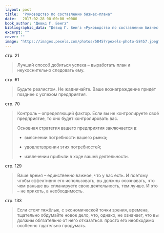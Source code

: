 ```yaml
---
layout: post
title:  "Руководство по составлению бизнес-плана"
date:   2017-02-28 00:00:00 +0000
book_author: "Девид Г. Бенгз"
bibliographic_data: "Девид Г. Бенгз «Руководство по составлению бизнес-плана». Серия «Маркетинг и менеджмент в России и за рубежом». /Перевод с англ. Под ред. Л.М. Макаревича.- М.: Издательство «Финпресс», 1998 г. – 256 с."
excerpt: ""
cover: ""
image: "https://images.pexels.com/photos/58457/pexels-photo-58457.jpeg?w=940&h=650&auto=compress&cs=tinysrgb"
---
```


стр. 21

> Лучший способ добиться успеха – выработать план и неукоснительно следовать ему.

стр. 61

> Будьте реалистом. Не жадничайте. Ваше вознаграждение придёт позднее с успехом предприятия.

стр. 70

> Контроль – определяющий фактор. Если вы не контролируете своё предприятие, то оно будет контролировать вас.
>
> Основная стратегия вашего предприятия заключается в:
>
> - выяснении потребности вашего рынка;
>
> - удовлетворении этих потребностей;
>
> - извлечении прибыли в ходе вашей деятельности.

стр. 129

> Ваше время – единственно важное, что у вас есть. И поэтому чтобы эффективно его использовать, вы должны осознавать, что чем раньше вы спланируете свою деятельность, тем лучше. И это – не прихоть, а необходимость.

стр. 133

> Если стоят тяжёлые, с экономической точки зрения, времена, тщательно обдумайте новое дело, что, однако, не означает, что вы должны обязательно от него отказаться: просто его необходимо особенно тщательно продумать.
